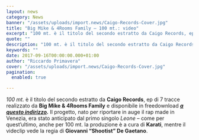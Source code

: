 ```yaml
---
layout: news
category: News
banner: "/assets/uploads/import.news/Caigo-Records-Cover.jpg"
title: "Big Mike & 4Rooms Family – 100 mt.: video"
excerpt: "100 mt. è il titolo del secondo estratto da Caigo Records, ep di 7 tracce realizzato da Big Mike & 4Rooms Family e disponibile in freedownload a questo indirizzo. Il progetto, nato per riportare in auge il rap made in Venezia, era stato anticipato dal primo singolo Leone – come per quest’ultimo, anche per 100 mt. la [&hellip"
quote: ""
description: "100 mt. è il titolo del secondo estratto da Caigo Records, ep di 7 tracce realizzato da Big Mike & 4Rooms Family e disponibile in freedownload a questo indirizzo. Il progetto, nato per riportare in auge il rap made in Venezia, era stato anticipato dal primo singolo Leone – come per quest’ultimo, anche per 100 mt. la [&hellip"
keywords: ""
date: 2017-09-16T00:00:00.000+01:00
author: "Riccardo Primavera"
cover: "/assets/uploads/import.news/Caigo-Records-Cover.jpg"
pagination:
  enabled: true

---
```


_100 mt._ è il titolo del secondo estratto da **Caigo Records**, ep di 7 tracce realizzato da **Big Mike & 4Rooms Family** e disponibile in freedownload _**[a questo indirizzo](https://bit.ly/caigorec).**_ Il progetto, nato per riportare in auge il rap made in Venezia, era stato anticipato dal primo singolo _Leone_ – come per quest’ultimo, anche per 100 mt. la produzione è a cura di **Karati**, mentre il videclip vede la regia di **Giovanni “Shootist” De Gaetano**.